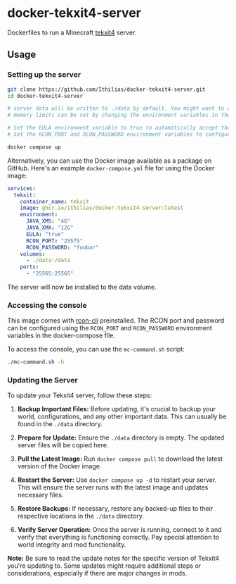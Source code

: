 # docker-tekxit4-server

Dockerfiles to run a Minecraft [tekxit4](https://www.technicpack.net/modpack/tekxit-4-official.1921233) server.

## Usage

### Setting up the server

```sh
git clone https://github.com/Ithilias/docker-tekxit4-server.git
cd docker-tekxit4-server

# server data will be written to ./data by default. You might want to change the volume before you continue.
# memory limits can be set by changing the environment variables in the compose file.

# Set the EULA environment variable to true to automatically accept the Minecraft EULA.
# Set the RCON_PORT and RCON_PASSWORD environment variables to configure the RCON port and password.

docker compose up
```

Alternatively, you can use the Docker image available as a package on GitHub.
Here's an example `docker-compose.yml` file for using the Docker image:

```yaml
services:
  tekxit:
    container_name: tekxit
    image: ghcr.io/ithilias/docker-tekxit4-server:latest
    environment:
      JAVA_XMS: "4G"
      JAVA_XMX: "12G"
      EULA: "true"
      RCON_PORT: "25575"
      RCON_PASSWORD: "foobar"
    volumes:
      - ./data:/data
    ports:
      - "25565:25565"
```

The server will now be installed to the data volume.

### Accessing the console

This image comes with [rcon-cli](https://github.com/itzg/rcon-cli) preinstalled. The RCON port and password can be configured using the `RCON_PORT` and `RCON_PASSWORD` environment variables in the docker-compose file.

To access the console, you can use the `mc-command.sh` script:

```sh
./mc-command.sh -h
```

### Updating the Server

To update your Tekxit4 server, follow these steps:

1. **Backup Important Files:** Before updating, it's crucial to backup your world, configurations, and any other important data. This can usually be found in the `./data` directory.

2. **Prepare for Update:** Ensure the `./data` directory is empty. The updated server files will be copied here.

3. **Pull the Latest Image:** Run `docker compose pull` to download the latest version of the Docker image.

4. **Restart the Server:** Use `docker compose up -d` to restart your server. This will ensure the server runs with the latest image and updates necessary files.

5. **Restore Backups:** If necessary, restore any backed-up files to their respective locations in the `./data` directory.

6. **Verify Server Operation:** Once the server is running, connect to it and verify that everything is functioning correctly. Pay special attention to world integrity and mod functionality.

**Note:** Be sure to read the update notes for the specific version of Tekxit4 you're updating to. Some updates might require additional steps or considerations, especially if there are major changes in mods.